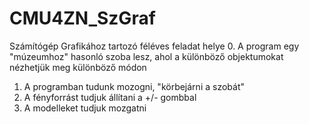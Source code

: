 # CMU4ZN_SzGraf
Számítógép Grafikához tartozó féléves feladat helye
0. A program egy "múzeumhoz" hasonló szoba lesz, ahol a különböző objektumokat nézhetjük meg különböző módon
1. A programban tudunk mozogni, "körbejárni a szobát"
2. A fényforrást tudjuk állítani a +/- gombbal
3. A modelleket tudjuk mozgatni
